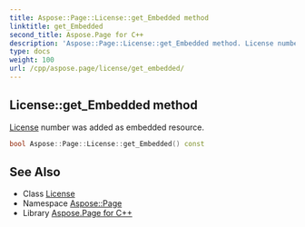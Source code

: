 ```yaml
---
title: Aspose::Page::License::get_Embedded method
linktitle: get_Embedded
second_title: Aspose.Page for C++
description: 'Aspose::Page::License::get_Embedded method. License number was added as embedded resource in C++.'
type: docs
weight: 100
url: /cpp/aspose.page/license/get_embedded/
---
```

## License::get_Embedded method


[License](../) number was added as embedded resource.

```cpp
bool Aspose::Page::License::get_Embedded() const
```

## See Also

* Class [License](../)
* Namespace [Aspose::Page](../../)
* Library [Aspose.Page for C++](../../../)
